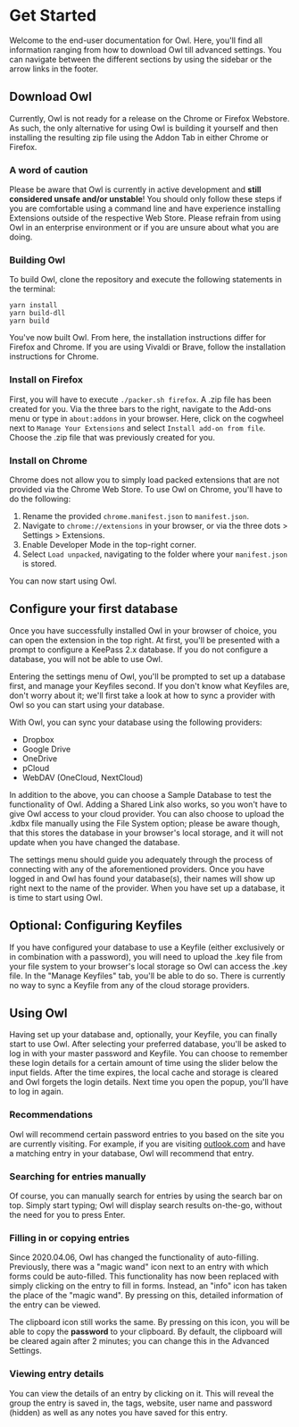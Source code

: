 # Get Started

Welcome to the end-user documentation for Owl. Here, you'll find all information ranging from how to download Owl till advanced settings.
You can navigate between the different sections by using the sidebar or the arrow links in the footer.

## Download Owl

Currently, Owl is not ready for a release on the Chrome or Firefox Webstore. As such, the only alternative for using Owl is building it yourself and then installing the resulting zip file using the Addon Tab in either Chrome or Firefox.

### A word of caution

Please be aware that Owl is currently in active development and **still considered unsafe and/or unstable**! You should only follow these steps if you are comfortable using a command line and have experience installing Extensions outside of the respective Web Store. Please refrain from using Owl in an enterprise environment or if you are unsure about what you are doing. 

### Building Owl

To build Owl, clone the repository and execute the following statements in the terminal:

```
yarn install
yarn build-dll
yarn build
```

You've now built Owl. From here, the installation instructions differ for Firefox and Chrome. If you are using Vivaldi or Brave, follow the installation instructions for Chrome.

### Install on Firefox

First, you will have to execute `./packer.sh firefox`. A .zip file has been created for you. Via the three bars to the right, navigate to the Add-ons menu or type in `about:addons` in your browser. Here, click on the cogwheel next to `Manage Your Extensions` and select `Install add-on from file`. Choose the .zip file that was previously created for you.

### Install on Chrome

Chrome does not allow you to simply load packed extensions that are not provided via the Chrome Web Store. To use Owl on Chrome, you'll have to do the following:

1. Rename the provided `chrome.manifest.json` to `manifest.json`.
2. Navigate to `chrome://extensions` in your browser, or via the three dots > Settings > Extensions.
3. Enable Developer Mode in the top-right corner.
4. Select `Load unpacked`, navigating to the folder where your `manifest.json` is stored.

You can now start using Owl.

## Configure your first database

Once you have successfully installed Owl in your browser of choice, you can open the extension in the top right. At first, you'll be presented with a prompt to configure a KeePass 2.x database. If you do not configure a database, you will not be able to use Owl. 

Entering the settings menu of Owl, you'll be prompted to set up a database first, and manage your Keyfiles second. If you don't know what Keyfiles are, don't worry about it; we'll first take a look at how to sync a provider with Owl so you can start using your database. 

With Owl, you can sync your database using the following providers:

* Dropbox
* Google Drive
* OneDrive
* pCloud
* WebDAV (OneCloud, NextCloud)

In addition to the above, you can choose a Sample Database to test the functionality of Owl. Adding a Shared Link also works, so you won't have to give Owl access to your cloud provider. You can also choose to upload the .kdbx file manually using the File System option; please be aware though, that this stores the database in your browser's local storage, and it will not update when you have changed the database. 

The settings menu should guide you adequately through the process of connecting with any of the aforementioned providers. Once you have logged in and Owl has found your database(s), their names will show up right next to the name of the provider. When you have set up a database, it is time to start using Owl.

## Optional: Configuring Keyfiles

If you have configured your database to use a Keyfile (either exclusively or in combination with a password), you will need to upload the .key file from your file system to your browser's local storage so Owl can access the .key file. In the "Manage Keyfiles" tab, you'll be able to do so. There is currently no way to sync a Keyfile from any of the cloud storage providers.

## Using Owl

Having set up your database and, optionally, your Keyfile, you can finally start to use Owl. After selecting your preferred database, you'll be asked to log in with your master password and Keyfile. You can choose to remember these login details for a certain amount of time using the slider below the input fields. After the time expires, the local cache and storage is cleared and Owl forgets the login details. Next time you open the popup, you'll have to log in again. 

### Recommendations

Owl will recommend certain password entries to you based on the site you are currently visiting. For example, if you are visiting [outlook.com](https://outlook.com/) and have a matching entry in your database, Owl will recommend that entry. 

### Searching for entries manually

Of course, you can manually search for entries by using the search bar on top. Simply start typing; Owl will display search results on-the-go, without the need for you to press Enter.

### Filling in or copying entries

Since 2020.04.06, Owl has changed the functionality of auto-filling. Previously, there was a "magic wand" icon next to an entry with which forms could be auto-filled. This functionality has now been replaced with simply clicking on the entry to fill in forms. Instead, an "info" icon has taken the place of the "magic wand". By pressing on this, detailed information of the entry can be viewed. 

The clipboard icon still works the same. By pressing on this icon, you will be able to copy the **password** to your clipboard. By default, the clipboard will be cleared again after 2 minutes; you can change this in the Advanced Settings.

### Viewing entry details

You can view the details of an entry by clicking on it. This will reveal the group the entry is saved in, the tags, website, user name and password (hidden) as well as any notes you have saved for this entry.